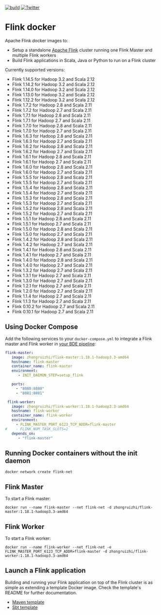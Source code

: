 [![build](https://github.com/big-data-europe/docker-flink/actions/workflows/build.yml/badge.svg)](https://github.com/big-data-europe/docker-flink/actions/workflows/build.yml)
[![Twitter](https://img.shields.io/twitter/follow/BigData_Europe.svg?style=social)](https://twitter.com/BigData_Europe)
# Flink docker

Apache Flink docker images to:
* Setup a standalone [Apache Flink](http://flink.apache.org/) cluster running one Flink Master and multiple Flink workers
* Build Flink applications in Scala, Java or Python to run on a Flink cluster

Currently supported versions:

* Flink 1.14.5 for Hadoop 3.2 and Scala 2.12
* Flink 1.14.2 for Hadoop 3.2 and Scala 2.12
* Flink 1.14.0 for Hadoop 3.2 and Scala 2.12
* Flink 1.13.0 for Hadoop 3.2 and Scala 2.12
* Flink 1.12.2 for Hadoop 3.2 and Scala 2.12
* Flink 1.7.2 for Hadoop 2.8 and Scala 2.11
* Flink 1.7.2 for Hadoop 2.7 and Scala 2.11
* Flink 1.7.1 for Hadoop 2.8 and Scala 2.11
* Flink 1.7.1 for Hadoop 2.7 and Scala 2.11
* Flink 1.7.0 for Hadoop 2.8 and Scala 2.11
* Flink 1.7.0 for Hadoop 2.7 and Scala 2.11
* Flink 1.6.3 for Hadoop 2.8 and Scala 2.11
* Flink 1.6.3 for Hadoop 2.7 and Scala 2.11
* Flink 1.6.2 for Hadoop 2.8 and Scala 2.11
* Flink 1.6.2 for Hadoop 2.7 and Scala 2.11
* Flink 1.6.1 for Hadoop 2.8 and Scala 2.11
* Flink 1.6.1 for Hadoop 2.7 and Scala 2.11
* Flink 1.6.0 for Hadoop 2.8 and Scala 2.11
* Flink 1.6.0 for Hadoop 2.7 and Scala 2.11
* Flink 1.5.5 for Hadoop 2.8 and Scala 2.11
* Flink 1.5.5 for Hadoop 2.7 and Scala 2.11
* Flink 1.5.4 for Hadoop 2.8 and Scala 2.11
* Flink 1.5.4 for Hadoop 2.7 and Scala 2.11
* Flink 1.5.3 for Hadoop 2.8 and Scala 2.11
* Flink 1.5.3 for Hadoop 2.7 and Scala 2.11
* Flink 1.5.2 for Hadoop 2.8 and Scala 2.11
* Flink 1.5.2 for Hadoop 2.7 and Scala 2.11
* Flink 1.5.1 for Hadoop 2.8 and Scala 2.11
* Flink 1.5.1 for Hadoop 2.7 and Scala 2.11
* Flink 1.5.0 for Hadoop 2.8 and Scala 2.11
* Flink 1.5.0 for Hadoop 2.7 and Scala 2.11
* Flink 1.4.2 for Hadoop 2.8 and Scala 2.11
* Flink 1.4.2 for Hadoop 2.7 and Scala 2.11
* Flink 1.4.1 for Hadoop 2.8 and Scala 2.11
* Flink 1.4.1 for Hadoop 2.7 and Scala 2.11
* Flink 1.4.0 for Hadoop 2.8 and Scala 2.11
* Flink 1.4.0 for Hadoop 2.7 and Scala 2.11
* Flink 1.3.2 for Hadoop 2.7 and Scala 2.11
* Flink 1.3.1 for Hadoop 2.7 and Scala 2.11
* Flink 1.3.0 for Hadoop 2.7 and Scala 2.11
* Flink 1.2.1 for Hadoop 2.7 and Scala 2.11
* Flink 1.2.0 for Hadoop 2.7 and Scala 2.11
* Flink 1.1.4 for Hadoop 2.7 and Scala 2.11
* Flink 1.1.3 for Hadoop 2.7 and Scala 2.11
* Flink 0.10.2 for Hadoop 2.7 and Scala 2.11
* Flink 0.10.1 for Hadoop 2.7 and Scala 2.11

## Using Docker Compose

Add the following services to your `docker-compose.yml` to integrate a Flink master and Flink worker in [your BDE pipeline](https://github.com/big-data-europe/app-bde-pipeline):
```yml
flink-master:
   image: zhongruizhi/flink-master:1.18.1-hadoop3.3-amd64
   hostname: flink-master
   container_name: flink-master
   environment:
      - INIT_DAEMON_STEP=setup_flink

   ports:
     - "8080:8080"
     - "8081:8081"

 flink-worker:
   image: zhongruizhi/flink-worker:1.18.1-hadoop3.3-amd64
   hostname: flink-worker
   container_name: flink-worker
   environment:
     - FLINK_MASTER_PORT_6123_TCP_ADDR=flink-master
#    - FLINK_NUM_TASK_SLOTS=2
   depends_on:
      - "flink-master"

```

## Running Docker containers without the init daemon

    docker network create flink-net

## Flink Master
To start a Flink master:

    docker run --name flink-master --net flink-net -d zhongruizhi/flink-master:1.18.1-hadoop3.3-amd64

## Flink Worker
To start a Flink worker:

    docker run --name flink-worker --net flink-net -e FLINK_MASTER_PORT_6123_TCP_ADDR=flink-master -d zhongruizhi/flink-worker:1.18.1-hadoop3.3-amd64

## Launch a Flink application
Building and running your Flink application on top of the Flink cluster is as simple as extending a template Docker image. Check the template's README for further documentation.
* [Maven template](template/maven)
* [Sbt template](template/sbt)
